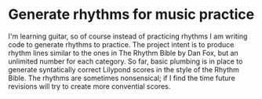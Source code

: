 # Generate rhythms for music practice

I'm learning guitar, so of course instead of practicing rhythms I am writing
code to generate rhythms to practice. The project intent is to produce rhythm
lines similar to the ones in The Rhythm Bible by Dan Fox, but an unlimited
number for each category. So far, basic plumbing is in place to generate
syntatically correct Lilypond scores in the style of the Rhythm Bible. The
rhythms are sometimes nonsensical; if I find the time future revisions will try
to create more convential scores.
